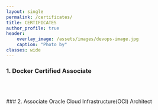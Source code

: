 ```yaml
---
layout: single
permalink: /certificates/
title: CERTIFICATES
author_profile: true
header:
    overlay_image: /assets/images/devops-image.jpg
    caption: "Photo by"
classes: wide
---
```


### 1. Docker Certified Associate 
<figure style="width: 30%" class="align-left">
  <img src="{{ site.url }}{{ site.baseurl }}/assets/images/DCA-logo.jpeg" alt=""><br />
</figure> 

<br />
<br />
### 2. Associate Oracle Cloud Infrastructure(OCI) Architect 
<figure style="width: 30%" class="align-left">
  <img src="{{ site.url }}{{ site.baseurl }}/assets/images/oci-certified-architect-associate.png" alt="">
</figure> 
